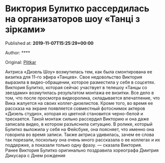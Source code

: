 
# Виктория Булитко рассердилась на организаторов шоу «Танці з зірками»

Published at: **2019-11-07T15:25:29+00:00**

Author: ****

Original: [Plitkar](https://plitkar.com.ua/viktorija-bulitko-rasserdilas-na-organizatorov-shou-tanci-z-zirkami/)

Актриса «Дизель Шоу» возмутилась тем, как была смонтирована ее визитка для 11-го эфира «Танцев». Свое недовольство Виктория выразила в видео-обращении, которое разместила у себя в соцсетях.
Виктория Булитко, которая сейчас участвует в телешоу «Танцы со звездами» возмутилась результатом монтажа ее визитки. Все дело в том, что после просмотра видеоролика, складывается впечатление, что Вика жалуется на своих коллег-дизелистов. Кроме того, во время ее рассказа на экране появляется совместный фотоснимок актеров «Дизель студио», которая из цветной становится черно-белой и трескается.
Такой монтаж сильно рассердил Викторию и она даже записала видео, в котором разъяснила ситуацию. В ролике, который Булитко выложила у себя на Фейсбуке, она поясняет, что именно она говорила во время записи. Также актриса удивилась, зачем ее слова так порезали, поскольку она очень много рассказала о ее коллегах и их поддержке, а показали только одну фразу.
— сказала Виктория.
Ранее Виктория Булитко оригинально поздравила хореографа Дмитрия Дикусара с Днем рождения
